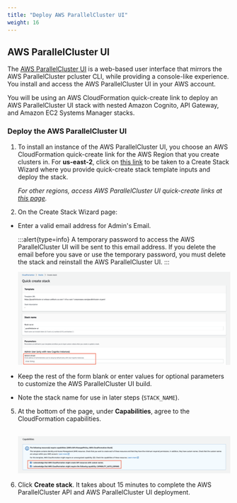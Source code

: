 ```yaml
---
title: "Deploy AWS ParallelCluster UI"
weight: 16
---
```


## AWS ParallelCluster UI

The [AWS ParallelCluster UI](https://docs.aws.amazon.com/parallelcluster/latest/ug/pcui-using-v3.html) is a web-based user interface that mirrors the AWS ParallelCluster pcluster CLI, while providing a console-like experience. You install and access the AWS ParallelCluster UI in your AWS account. 

You will be using an AWS CloudFormation quick-create link to deploy an AWS ParallelCluster UI stack with nested Amazon Cognito, API Gateway, and Amazon EC2 Systems Manager stacks.

### Deploy the AWS ParallelCluster UI

1. To install an instance of the AWS ParallelCluster UI, you choose an AWS CloudFormation quick-create link for the AWS Region that you create clusters in. For **us-east-2**, click on [this link](https://us-east-2.console.aws.amazon.com/cloudformation/home?region=us-east-2#/stacks/create/review?stackName=parallelcluster-ui&templateURL=https://parallelcluster-ui-release-artifacts-us-east-1.s3.us-east-1.amazonaws.com/parallelcluster-ui.yaml) to be taken to a Create Stack Wizard where you provide quick-create stack template inputs and deploy the stack. 
  
    *For other regions, access AWS ParallelCluster UI quick-create links at [this page](https://docs.aws.amazon.com/parallelcluster/latest/ug/install-pcui-v3.html).*  
  

2. On the Create Stack Wizard page:

* Enter a valid email address for Admin's Email.  

    :::alert{type=info}
    A temporary password to access the AWS ParallelCluster UI will be sent to this email address. If you delete the email before you save or use the temporary password, you must delete the stack and reinstall the AWS ParallelCluster UI.
    :::

    ![AWS Parallel Cluster UI URL](/static/images/0-pclusterui-deployemail.png)

* Keep the rest of the form blank or enter values for optional parameters to customize the AWS ParallelCluster UI build.  
  

* Note the stack name for use in later steps (`STACK_NAME`).

5. At the bottom of the page, under **Capabilities**, agree to the CloudFormation capabilities.<br><br> 

    ![AWS Parallel Cluster UI URL](/static/images/0-pclusterui-deploycap.png)

6. Click **Create stack**. It takes about 15 minutes to complete the AWS ParallelCluster API and AWS ParallelCluster UI deployment.
